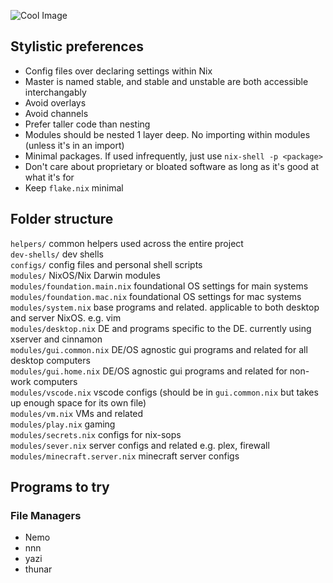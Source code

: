 ![Cool Image](https://i.imgur.com/C4dBczf.png)
## Stylistic preferences
- Config files over declaring settings within Nix
- Master is named stable, and stable and unstable are both accessible interchangably
- Avoid overlays
- Avoid channels
- Prefer taller code than nesting
- Modules should be nested 1 layer deep. No importing within modules (unless it's in an import)
- Minimal packages. If used infrequently, just use `nix-shell -p <package>`
- Don't care about proprietary or bloated software as long as it's good at what it's for  
- Keep `flake.nix` minimal

## Folder structure  
`helpers/` common helpers used across the entire project  
`dev-shells/` dev shells  
`configs/` config files and personal shell scripts  
`modules/` NixOS/Nix Darwin modules   
`modules/foundation.main.nix` foundational OS settings for main systems  
`modules/foundation.mac.nix` foundational OS settings for mac systems  
`modules/system.nix` base programs and related. applicable to both desktop and server NixOS. e.g. vim  
`modules/desktop.nix` DE and programs specific to the DE. currently using xserver and cinnamon   
`modules/gui.common.nix` DE/OS agnostic gui programs and related for all desktop computers  
`modules/gui.home.nix` DE/OS agnostic gui programs and related for non-work computers  
`modules/vscode.nix` vscode configs (should be in `gui.common.nix` but takes up enough space for its own file)  
`modules/vm.nix` VMs and related  
`modules/play.nix` gaming  
`modules/secrets.nix` configs for nix-sops  
`modules/sever.nix` server configs and related e.g. plex, firewall  
`modules/minecraft.server.nix` minecraft server configs  


## Programs to try
### File Managers
- Nemo
- nnn
- yazi
- thunar